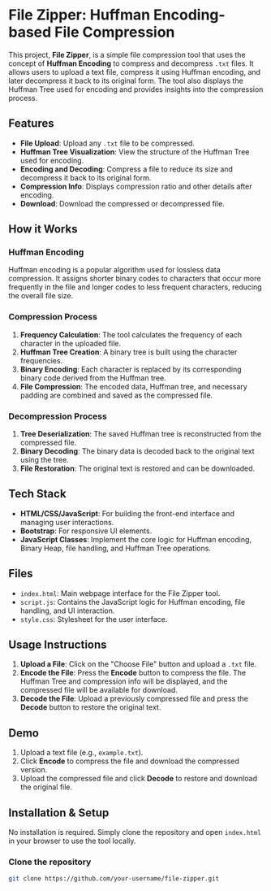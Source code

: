 # File Zipper: Huffman Encoding-based File Compression

This project, **File Zipper**, is a simple file compression tool that uses the concept of **Huffman Encoding** to compress and decompress `.txt` files. It allows users to upload a text file, compress it using Huffman encoding, and later decompress it back to its original form. The tool also displays the Huffman Tree used for encoding and provides insights into the compression process.

## Features
- **File Upload**: Upload any `.txt` file to be compressed.
- **Huffman Tree Visualization**: View the structure of the Huffman Tree used for encoding.
- **Encoding and Decoding**: Compress a file to reduce its size and decompress it back to its original form.
- **Compression Info**: Displays compression ratio and other details after encoding.
- **Download**: Download the compressed or decompressed file.

## How it Works

### Huffman Encoding
Huffman encoding is a popular algorithm used for lossless data compression. It assigns shorter binary codes to characters that occur more frequently in the file and longer codes to less frequent characters, reducing the overall file size.

### Compression Process
1. **Frequency Calculation**: The tool calculates the frequency of each character in the uploaded file.
2. **Huffman Tree Creation**: A binary tree is built using the character frequencies.
3. **Binary Encoding**: Each character is replaced by its corresponding binary code derived from the Huffman tree.
4. **File Compression**: The encoded data, Huffman tree, and necessary padding are combined and saved as the compressed file.

### Decompression Process
1. **Tree Deserialization**: The saved Huffman tree is reconstructed from the compressed file.
2. **Binary Decoding**: The binary data is decoded back to the original text using the tree.
3. **File Restoration**: The original text is restored and can be downloaded.

## Tech Stack
- **HTML/CSS/JavaScript**: For building the front-end interface and managing user interactions.
- **Bootstrap**: For responsive UI elements.
- **JavaScript Classes**: Implement the core logic for Huffman encoding, Binary Heap, file handling, and Huffman Tree operations.

## Files
- `index.html`: Main webpage interface for the File Zipper tool.
- `script.js`: Contains the JavaScript logic for Huffman encoding, file handling, and UI interaction.
- `style.css`: Stylesheet for the user interface.
  
## Usage Instructions
1. **Upload a File**: Click on the "Choose File" button and upload a `.txt` file.
2. **Encode the File**: Press the **Encode** button to compress the file. The Huffman Tree and compression info will be displayed, and the compressed file will be available for download.
3. **Decode the File**: Upload a previously compressed file and press the **Decode** button to restore the original text.

## Demo
1. Upload a text file (e.g., `example.txt`).
2. Click **Encode** to compress the file and download the compressed version.
3. Upload the compressed file and click **Decode** to restore and download the original file.

## Installation & Setup
No installation is required. Simply clone the repository and open `index.html` in your browser to use the tool locally.

### Clone the repository
```bash
git clone https://github.com/your-username/file-zipper.git
